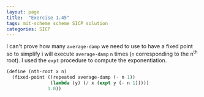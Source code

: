 ```yaml
---
layout: page
title:  "Exercise 1.45"
tags: mit-scheme scheme SICP solution
categories: SICP
---
```

I can't prove how many `average-damp` we need to use to have a fixed point so to simplify i will execute `average-damp` `n` times (`n` corresponding to the n<sup>th</sup> root).
I used the `expt` procedure to compute the exponentiation.
```scheme
(define (nth-root x n)
  (fixed-point ((repeated average-damp (- n 1))
                (lambda (y) (/ x (expt y (- n 1)))))
               1.0))
```
